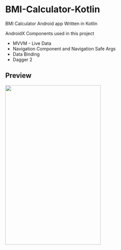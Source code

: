 # BMI-Calculator-Kotlin
BMI Calculator Android app Written in Kotlin

AndroidX Components used in this project
* MVVM - Live Data
* Navigation Component and Navigation Safe Args
* Data Binding
* Dagger 2


## Preview

<img src="https://github.com/kshadep7/BMI-Calculator-Kotlin/blob/master/app/demo.gif" width="300" height = "500"/>
